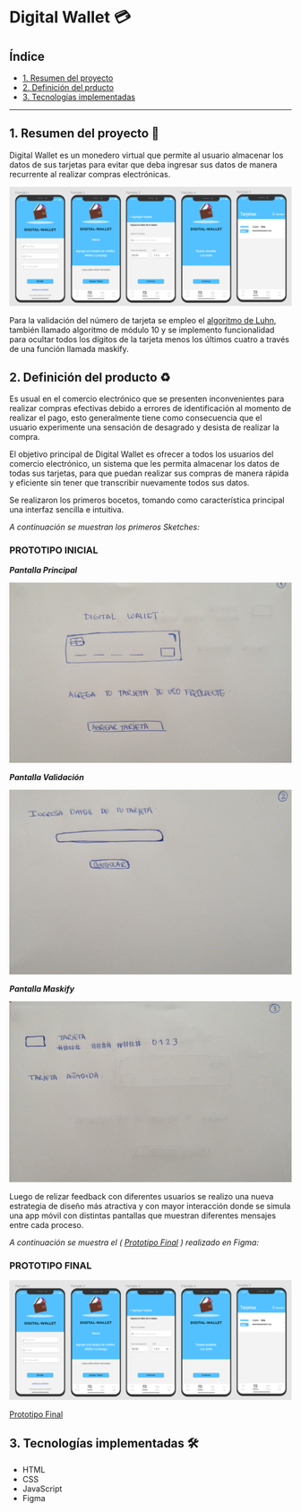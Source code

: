 # Digital Wallet 💳

## Índice

* [1. Resumen del proyecto](#1-resumen-del-proyecto-📝)
* [2. Definición del prducto](#2-definición-del-producto-♻️)
* [3. Tecnologías implementadas](#3-tecnologías-implementadas-🛠️)

***

## 1. Resumen del proyecto 📝

Digital Wallet es un monedero virtual que permite al usuario almacenar los datos de sus tarjetas para evitar que deba ingresar sus datos de manera recurrente al realizar compras electrónicas.

![Digital Wallet](src/img/digitalwallet.png)

Para la validación del número de tarjeta se empleo el [algoritmo de Luhn](https://es.wikipedia.org/wiki/Algoritmo_de_Luhn),
también llamado algoritmo de módulo 10 y se implemento funcionalidad para ocultar todos los dígitos de la tarjeta menos
los últimos cuatro a través de una función llamada maskify.

## 2. Definición del producto ♻️

 Es usual en el comercio electrónico que se presenten inconvenientes para realizar compras efectivas debido a errores de identificación al momento de realizar el pago, esto generalmente tiene como consecuencia que el usuario experimente una sensación de desagrado y desista de realizar la compra. 
 
 El objetivo principal de Digital Wallet es ofrecer a todos los usuarios del comercio electrónico, un sistema que les permita almacenar los datos de todas sus tarjetas, para que puedan realizar sus compras de manera rápida y eficiente sin tener que transcribir nuevamente todos sus datos. 

 Se realizaron los primeros bocetos, tomando como característica principal una interfaz sencilla e intuitiva. 
 
 _A continuación se muestran los primeros Sketches:_

### PROTOTIPO INICIAL

  ___Pantalla Principal___

 ![1](src/img/1.jpg)

 ___Pantalla Validación___

 ![2](src/img/2.jpg)

 ___Pantalla Maskify___

 ![3](src/img/3.jpg)

Luego de relizar feedback con diferentes usuarios se realizo una nueva estrategia de diseño más atractiva y con mayor interacción donde se simula una app móvil con distintas pantallas que muestran diferentes mensajes entre cada proceso.

_A continuación se muestra el ( [Prototipo Final](https://www.figma.com/file/9vaPSCzMPMRIxIzOJA3okV/Digital-Wallet?node-id=0%3A1) ) realizado en Figma:_

### PROTOTIPO FINAL
  
  ![Digital Wallet](src/img/digitalwallet.png)
  
   [Prototipo Final](https://mariannyg.github.io/SCL017-card-validation/?#) 

## 3. Tecnologías implementadas 🛠️

* HTML
* CSS 
* JavaScript
* Figma 
